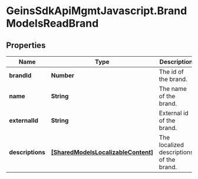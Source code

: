 # GeinsSdkApiMgmtJavascript.BrandModelsReadBrand

## Properties

Name | Type | Description | Notes
------------ | ------------- | ------------- | -------------
**brandId** | **Number** | The id of the brand. | [optional] 
**name** | **String** | The name of the brand. | [optional] 
**externalId** | **String** | External id of the brand. | [optional] 
**descriptions** | [**[SharedModelsLocalizableContent]**](SharedModelsLocalizableContent.md) | The localized descriptions of the brand. | [optional] 


